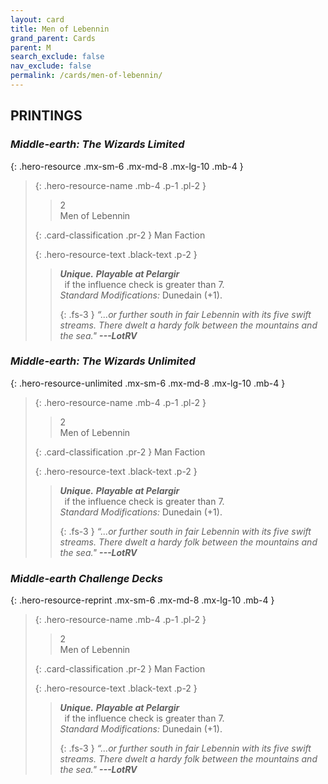 ```yaml
---
layout: card
title: Men of Lebennin
grand_parent: Cards
parent: M
search_exclude: false
nav_exclude: false
permalink: /cards/men-of-lebennin/
---
```


## PRINTINGS


### _Middle-earth: The Wizards Limited_

{: .hero-resource .mx-sm-6 .mx-md-8 .mx-lg-10 .mb-4 }
> {: .hero-resource-name .mb-4 .p-1 .pl-2 }
> > <div class="card-mp">2</div>
> > <div class="card-name">Men of Lebennin</div>
>
> {: .card-classification .pr-2 }
> Man Faction
>
> {: .hero-resource-text .black-text .p-2 }
> > _**Unique.**_ ***Playable at Pelargir*** <br>&ensp;if the influence check is greater than 7.  <br>_Standard Modifications:_ Dunedain (+1). 
> > 
> > {: .fs-3 } 
> > _“...or further south in fair Lebennin with its five swift streams. There dwelt a hardy folk between the mountains and the sea."_ ***---&#65279;LotRV*** 
> 

### _Middle-earth: The Wizards Unlimited_

{: .hero-resource-unlimited .mx-sm-6 .mx-md-8 .mx-lg-10 .mb-4 }
> {: .hero-resource-name .mb-4 .p-1 .pl-2 }
> > <div class="card-mp">2</div>
> > <div class="card-name">Men of Lebennin</div>
>
> {: .card-classification .pr-2 }
> Man Faction
>
> {: .hero-resource-text .black-text .p-2 }
> > _**Unique.**_ ***Playable at Pelargir*** <br>&ensp;if the influence check is greater than 7.  <br>_Standard Modifications:_ Dunedain (+1). 
> > 
> > {: .fs-3 } 
> > _“...or further south in fair Lebennin with its five swift streams. There dwelt a hardy folk between the mountains and the sea."_ ***---&#65279;LotRV*** 
> 

### _Middle-earth Challenge Decks_

{: .hero-resource-reprint .mx-sm-6 .mx-md-8 .mx-lg-10 .mb-4 }
> {: .hero-resource-name .mb-4 .p-1 .pl-2 }
> > <div class="card-mp">2</div>
> > <div class="card-name">Men of Lebennin</div>
>
> {: .card-classification .pr-2 }
> Man Faction
>
> {: .hero-resource-text .black-text .p-2 }
> > _**Unique.**_ ***Playable at Pelargir*** <br>&ensp;if the influence check is greater than 7.  <br>_Standard Modifications:_ Dunedain (+1). 
> > 
> > {: .fs-3 } 
> > _“...or further south in fair Lebennin with its five swift streams. There dwelt a hardy folk between the mountains and the sea."_ ***---&#65279;LotRV*** 
> 
